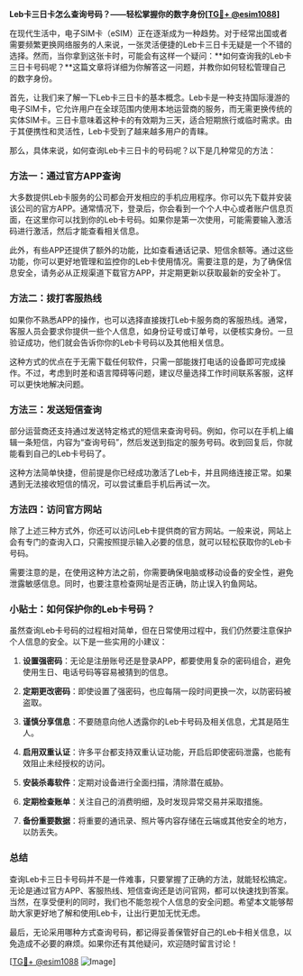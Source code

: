 **Leb卡三日卡怎么查询号码？——轻松掌握你的数字身份[[TG💪+ @esim1088](https://t.me/s/esim1088)]**

在现代生活中，电子SIM卡（eSIM）正在逐渐成为一种趋势。对于经常出国或者需要频繁更换网络服务的人来说，一张灵活便捷的Leb卡三日卡无疑是一个不错的选择。然而，当你拿到这张卡时，可能会有这样一个疑问：**如何查询我的Leb卡三日卡号码呢？**这篇文章将详细为你解答这一问题，并教你如何轻松管理自己的数字身份。

首先，让我们来了解一下Leb卡三日卡的基本概念。Leb卡是一种支持国际漫游的电子SIM卡，它允许用户在全球范围内使用本地运营商的服务，而无需更换传统的实体SIM卡。三日卡意味着这种卡的有效期为三天，适合短期旅行或临时需求。由于其便携性和灵活性，Leb卡受到了越来越多用户的青睐。

那么，具体来说，如何查询Leb卡三日卡的号码呢？以下是几种常见的方法：

### 方法一：通过官方APP查询

大多数提供Leb卡服务的公司都会开发相应的手机应用程序。你可以先下载并安装该公司的官方APP。通常情况下，登录后，你会看到一个个人中心或者账户信息页面，在这里你可以找到你的Leb卡号码。如果你是第一次使用，可能需要输入激活码进行激活，然后才能查看相关信息。

此外，有些APP还提供了额外的功能，比如查看通话记录、短信余额等。通过这些功能，你可以更好地管理和监控你的Leb卡使用情况。需要注意的是，为了确保信息安全，请务必从正规渠道下载官方APP，并定期更新以获取最新的安全补丁。

### 方法二：拨打客服热线

如果你不熟悉APP的操作，也可以选择直接拨打Leb卡服务商的客服热线。通常，客服人员会要求你提供一些个人信息，如身份证号或订单号，以便核实身份。一旦验证成功，他们就会告诉你你的Leb卡号码以及其他相关信息。

这种方式的优点在于无需下载任何软件，只需一部能拨打电话的设备即可完成操作。不过，考虑到时差和语言障碍等问题，建议尽量选择工作时间联系客服，这样可以更快地解决问题。

### 方法三：发送短信查询

部分运营商还支持通过发送特定格式的短信来查询号码。例如，你可以在手机上编辑一条短信，内容为“查询号码”，然后发送到指定的服务号码。收到回复后，你就能看到自己的Leb卡号码了。

这种方法简单快捷，但前提是你已经成功激活了Leb卡，并且网络连接正常。如果遇到无法接收短信的情况，可以尝试重启手机后再试一次。

### 方法四：访问官方网站

除了上述三种方式外，你还可以访问Leb卡提供商的官方网站。一般来说，网站上会有专门的查询入口，只需按照提示输入必要的信息，就可以轻松获取你的Leb卡号码。

需要注意的是，在使用这种方法之前，你需要确保电脑或移动设备的安全性，避免泄露敏感信息。同时，也要注意检查网址是否正确，防止误入钓鱼网站。

### 小贴士：如何保护你的Leb卡号码？

虽然查询Leb卡号码的过程相对简单，但在日常使用过程中，我们仍然要注意保护个人信息的安全。以下是一些实用的小建议：

1. **设置强密码**：无论是注册账号还是登录APP，都要使用复杂的密码组合，避免使用生日、电话号码等容易被猜到的信息。
   
2. **定期更改密码**：即使设置了强密码，也应每隔一段时间更换一次，以防密码被盗取。

3. **谨慎分享信息**：不要随意向他人透露你的Leb卡号码及相关信息，尤其是陌生人。

4. **启用双重认证**：许多平台都支持双重认证功能，开启后即使密码泄露，也能有效阻止未经授权的访问。

5. **安装杀毒软件**：定期对设备进行全面扫描，清除潜在威胁。

6. **定期检查账单**：关注自己的消费明细，及时发现异常交易并采取措施。

7. **备份重要数据**：将重要的通讯录、照片等内容存储在云端或其他安全的地方，以防丢失。

### 总结

查询Leb卡三日卡号码并不是一件难事，只要掌握了正确的方法，就能轻松搞定。无论是通过官方APP、客服热线、短信查询还是访问官网，都可以快速找到答案。当然，在享受便利的同时，我们也不能忽视个人信息的安全问题。希望本文能够帮助大家更好地了解和使用Leb卡，让出行更加无忧无虑。

最后，无论采用哪种方式查询号码，都记得妥善保管好自己的Leb卡相关信息，以免造成不必要的麻烦。如果你还有其他疑问，欢迎随时留言讨论！

[[TG💪+ @esim1088](https://t.me/s/esim1088) ![Image](https://i.postimg.cc/4NQfJmqS/Snipaste-2025-05-13-00-14-12.png)]